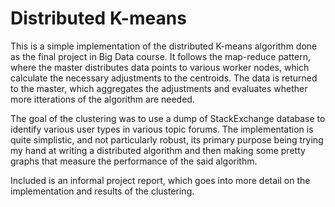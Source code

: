 # Distributed K-means 

This is a simple implementation of the distributed K-means algorithm done as the final project in Big Data course.
It follows the map-reduce pattern, where the master distributes data points to various worker nodes, which calculate the necessary
adjustments to the centroids. The data is returned to the master, which aggregates the adjustments and evaluates whether more 
itterations of the algorithm are needed. 

The goal of the clustering was to use a dump of StackExchange database to identify various user types in various topic forums. 
The implementation is quite simplistic, and not particularly robust, its primary purpose being trying my hand at writing a distributed 
algorithm and then making some pretty graphs that measure the performance of the said algorithm. 

Included is an informal project report, which goes into more detail on the implementation and results of the clustering. 
